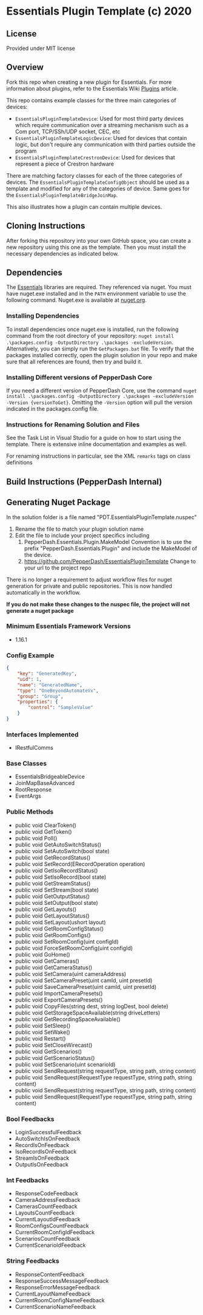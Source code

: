 # Essentials Plugin Template (c) 2020

## License

Provided under MIT license

## Overview

Fork this repo when creating a new plugin for Essentials. For more information about plugins, refer to the Essentials Wiki [Plugins](https://github.com/PepperDash/Essentials/wiki/Plugins) article.

This repo contains example classes for the three main categories of devices:
* `EssentialsPluginTemplateDevice`: Used for most third party devices which require communication over a streaming mechanism such as a Com port, TCP/SSh/UDP socket, CEC, etc
* `EssentialsPluginTemplateLogicDevice`:  Used for devices that contain logic, but don't require any communication with third parties outside the program
* `EssentialsPluginTemplateCrestronDevice`:  Used for devices that represent a piece of Crestron hardware

There are matching factory classes for each of the three categories of devices.  The `EssentialsPluginTemplateConfigObject` should be used as a template and modified for any of the categories of device.  Same goes for the `EssentialsPluginTemplateBridgeJoinMap`.

This also illustrates how a plugin can contain multiple devices.

## Cloning Instructions

After forking this repository into your own GitHub space, you can create a new repository using this one as the template.  Then you must install the necessary dependencies as indicated below.

## Dependencies

The [Essentials](https://github.com/PepperDash/Essentials) libraries are required. They referenced via nuget. You must have nuget.exe installed and in the `PATH` environment variable to use the following command. Nuget.exe is available at [nuget.org](https://dist.nuget.org/win-x86-commandline/latest/nuget.exe).

### Installing Dependencies

To install dependencies once nuget.exe is installed, run the following command from the root directory of your repository:
`nuget install .\packages.config -OutputDirectory .\packages -excludeVersion`.
Alternatively, you can simply run the `GetPackages.bat` file.
To verify that the packages installed correctly, open the plugin solution in your repo and make sure that all references are found, then try and build it.

### Installing Different versions of PepperDash Core

If you need a different version of PepperDash Core, use the command `nuget install .\packages.config -OutputDirectory .\packages -excludeVersion -Version {versionToGet}`. Omitting the `-Version` option will pull the version indicated in the packages.config file.

### Instructions for Renaming Solution and Files

See the Task List in Visual Studio for a guide on how to start using the template.  There is extensive inline documentation and examples as well.

For renaming instructions in particular, see the XML `remarks` tags on class definitions

## Build Instructions (PepperDash Internal) 

## Generating Nuget Package 

In the solution folder is a file named "PDT.EssentialsPluginTemplate.nuspec" 

1. Rename the file to match your plugin solution name 
2. Edit the file to include your project specifics including
    1. <id>PepperDash.Essentials.Plugin.MakeModel</id> Convention is to use the prefix "PepperDash.Essentials.Plugin" and include the MakeModel of the device. 
    2. <projectUrl>https://github.com/PepperDash/EssentialsPluginTemplate</projectUrl> Change to your url to the project repo

There is no longer a requirement to adjust workflow files for nuget generation for private and public repositories.  This is now handled automatically in the workflow.

__If you do not make these changes to the nuspec file, the project will not generate a nuget package__
<!-- START Minimum Essentials Framework Versions -->
### Minimum Essentials Framework Versions

- 1.16.1
<!-- END Minimum Essentials Framework Versions -->
<!-- START Config Example -->
### Config Example

```json
{
    "key": "GeneratedKey",
    "uid": 1,
    "name": "GeneratedName",
    "type": "OneBeyondAutomateVx",
    "group": "Group",
    "properties": {
        "control": "SampleValue"
    }
}
```
<!-- END Config Example -->
<!-- START Supported Types -->

<!-- END Supported Types -->
<!-- START Join Maps -->

<!-- END Join Maps -->
<!-- START Interfaces Implemented -->
### Interfaces Implemented

- IRestfulComms
<!-- END Interfaces Implemented -->
<!-- START Base Classes -->
### Base Classes

- EssentialsBridgeableDevice
- JoinMapBaseAdvanced
- RootResponse
- EventArgs
<!-- END Base Classes -->
<!-- START Public Methods -->
### Public Methods

- public void ClearToken()
- public void GetToken()
- public void Poll()
- public void GetAutoSwitchStatus()
- public void SetAutoSwitch(bool state)
- public void GetRecordStatus()
- public void SetRecord(ERecordOperation operation)
- public void GetIsoRecordStatus()
- public void SetIsoRecord(bool state)
- public void GetStreamStatus()
- public void SetStream(bool state)
- public void GetOutputStatus()
- public void SetOutput(bool state)
- public void GetLayouts()
- public void GetLayoutStatus()
- public void SetLayout(ushort layout)
- public void GetRoomConfigStatus()
- public void GetRoomConfigs()
- public void SetRoomConfig(uint configId)
- public void ForceSetRoomConfig(uint configId)
- public void GoHome()
- public void GetCameras()
- public void GetCameraStatus()
- public void SetCamera(uint cameraAddress)
- public void SetCameraPreset(uint camId, uint presetId)
- public void SaveCameraPreset(uint camId, uint presetId)
- public void ImportCameraPresets()
- public void ExportCameraPresets()
- public void CopyFiles(string dest, string logDest, bool delete)
- public void GetStorageSpaceAvailable(string driveLetters)
- public void GetRecordingSpaceAvailable()
- public void SetSleep()
- public void SetWake()
- public void Restart()
- public void SetCloseWirecast()
- public void GetScenarios()
- public void GetScenarioStatus()
- public void SetScenario(uint scenarioId)
- public void SendRequest(string requestType, string path, string content)
- public void SendRequest(RequestType requestType, string path, string content)
- public void SendRequest(string requestType, string path, string content)
- public void SendRequest(RequestType requestType, string path, string content)
<!-- END Public Methods -->

<!-- START Bool Feedbacks -->
### Bool Feedbacks

- LoginSuccessfulFeedback
- AutoSwitchIsOnFeedback
- RecordIsOnFeedback
- IsoRecordIsOnFeedback
- StreamIsOnFeedback
- OutputIsOnFeedback
<!-- END Bool Feedbacks -->
<!-- START Int Feedbacks -->
### Int Feedbacks

- ResponseCodeFeedback
- CameraAddressFeedback
- CamerasCountFeedback
- LayoutsCountFeedback
- CurrentLayoutIdFeedback
- RoomConfigsCountFeedback
- CurrentRoomConfigIdFeedback
- ScenariosCountFeedback
- CurrentScenarioIdFeedback
<!-- END Int Feedbacks -->
<!-- START String Feedbacks -->
### String Feedbacks

- ResponseContentFeedback
- ResponseSuccessMessageFeedback
- ResponseErrorMessageFeedback
- CurrentLayoutNameFeedback
- CurrentRoomConfigNameFeedback
- CurrentScenarioNameFeedback
<!-- END String Feedbacks -->
